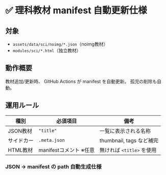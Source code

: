 # ✅ 理科教材 manifest 自動更新仕様

## 対象
- `assets/data/sci/noimg/*.json`（noimg教材）
- `modules/sci/*.html`（独立教材）

## 動作概要
教材追加/更新時、
GitHub Actions が manifest を自動更新。
孤児の削除も自動。

## 運用ルール

| 種別 | 必須項目 | 備考 |
|---|---|---|
| JSON教材 | `"title"` | 一覧に表示される名称 |
| サイドカー | `.meta.json` | thumbnail, tags など補完 |
| HTML教材 | manifestコメント ※任意 | 無ければ `<title>` を使用 |

### JSON → manifest の path 自動生成仕様

